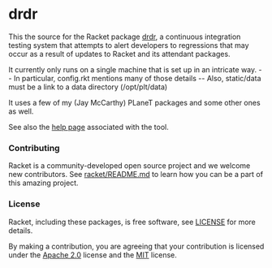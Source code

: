 # drdr


This the source for the Racket package [drdr], a continuous
integration testing system that attempts to alert developers to regressions
that may occur as a result of updates to Racket and its attendant packages.

It currently only runs on a single machine that is set up in an intricate way.
-- In particular, config.rkt mentions many of those details
-- Also, static/data must be a link to a data directory (/opt/plt/data)

It uses a few of my (Jay McCarthy) PLaneT packages and some other ones
as well.

See also the [help page] associated with the tool.

### Contributing

Racket is a community-developed open source project and we welcome new 
contributors. See [racket/README.md][contributing] to learn how you 
can be a part of this amazing project.

### License

Racket, including these packages, is free software, see [LICENSE]
for more details.

By making a contribution, you are agreeing that your contribution
is licensed under the [Apache 2.0] license and the [MIT] license.

[MIT]: https://github.com/racket/racket/blob/master/racket/src/LICENSE-MIT.txt
[Apache 2.0]: https://www.apache.org/licenses/LICENSE-2.0.txt
[drdr]: http://drdr.racket-lang.org
[pull request]: https://github.com/racket/drdr/pulls
[issue]: https://github.com/racket/drdr/issues
[development mailing list]: https://lists.racket-lang.org
[LICENSE]: LICENSE
[help page]: https://drdr.racket-lang.org/help
[contributing]: https://github.com/racket/racket/blob/master/README.md#contributing
